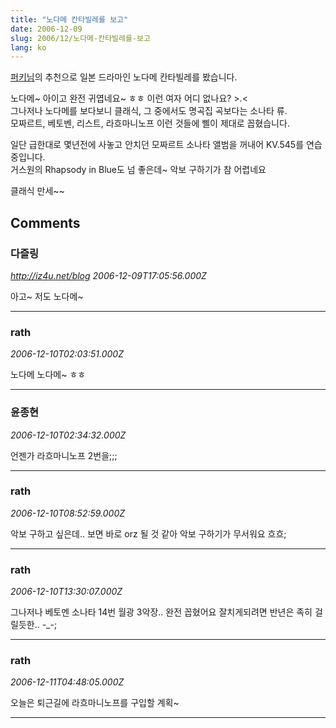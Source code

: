 ```yaml
---
title: "노다메 칸타빌레를 보고"
date: 2006-12-09
slug: 2006/12/노다메-칸타빌레를-보고
lang: ko
---
```


[퍼키님](http://openlook.org/)의 추천으로 일본 드라마인 노다메 칸타빌레를 봤습니다.

노다메~ 아이고 완전 귀엽네요~ ㅎㅎ 이런 여자 어디 없나요? >.<  
그나저나 노다메를 보다보니 클래식, 그 중에서도 명곡집 곡보다는 소나타 류.  
모짜르트, 베토벤, 리스트, 라흐마니노프 이런 것들에 삘이 제대로 꼽혔습니다.

일단 급한대로 몇년전에 사놓고 안치던 모짜르트 소나타 앨범을 꺼내어 KV.545를 연습중입니다.  
거스원의 Rhapsody in Blue도 넘 좋은데~ 악보 구하기가 참 어렵네요

클래식 만세~~

## Comments

### 다즐링
*http://iz4u.net/blog*
*2006-12-09T17:05:56.000Z*

아고~ 저도 노다메~

---

### rath
*2006-12-10T02:03:51.000Z*

노다메 노다메~ ㅎㅎ

---

### 윤종현
*2006-12-10T02:34:32.000Z*

언젠가 라흐마니노프 2번을;;;

---

### rath
*2006-12-10T08:52:59.000Z*

악보 구하고 싶은데.. 보면 바로 orz 될 것 같아 악보 구하기가 무서워요 흐흐;

---

### rath
*2006-12-10T13:30:07.000Z*

그나저나 베토멘 소나타 14번 월광 3악장.. 완전 꼽혔어요
잘치게되려면 반년은 족히 걸릴듯한.. -_-;

---

### rath
*2006-12-11T04:48:05.000Z*

오늘은 퇴근길에 라흐마니노프를 구입할 계획~

---

